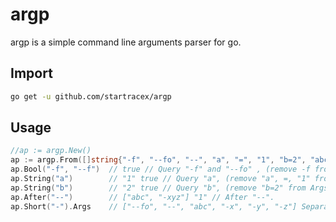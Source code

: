 # argp

argp is a simple command line arguments parser for go.

## Import

```sh
go get -u github.com/startracex/argp
```

## Usage

```go
//ap := argp.New()
ap := argp.From([]string{"-f", "--fo", "--", "a", "=", "1", "b=2", "abc", "-xyz"})
ap.Bool("-f", "--f")  // true // Query "-f" and "--fo" , (remove -f from Args).
ap.String("a")        // "1" true // Query "a", (remove "a", =, "1" from Args).
ap.String("b")        // "2" true // Query "b", (remove "b=2" from Args).
ap.After("--")        // ["abc", "-xyz"] "1" // After "--".
ap.Short("-").Args    // ["--fo", "--", "abc", "-x", "-y", "-z"] Separated by - "-", (remove -xyz from Args).
```
